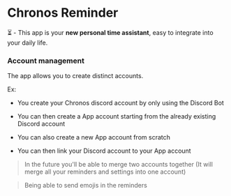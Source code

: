 # Chronos Reminder

⏳ - This app is your **new personal time assistant**, easy to integrate into your daily life.

### Account management

The app allows you to create distinct accounts.

Ex:

- You create your Chronos discord account by only using the Discord Bot
- You can then create a App account starting from the already existing Discord account

- You can also create a new App account from scratch
- You can then link your Discord account to your App account

> In the future you'll be able to merge two accounts together (It will merge all your reminders and settings into one account)

> Being able to send emojis in the reminders
